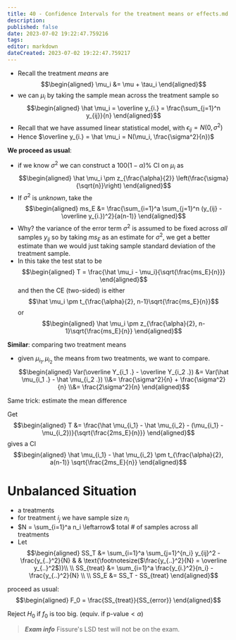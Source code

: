 ```yaml
---
title: 40 - Confidence Intervals for the treatment means or effects.md
description:
published: false
date: 2023-07-02 19:22:47.759216
tags:
editor: markdown
dateCreated: 2023-07-02 19:22:47.759217
---
```


- Recall the treatment *means* are
$$\begin{aligned}
    \mu_i &= \mu + \tau_i
\end{aligned}$$
- we can $\mu_i$ by taking the sample mean across the treatment sample so
$$\begin{aligned}
    \hat \mu_i = \overline y_{i.} = \frac{\sum_{j=1}^n y_{ij}}{n}
\end{aligned}$$
- Recall that we have assumed linear statistical model, with $\epsilon_{ij} = N(0, \sigma^2)$
- Hence $\overline y_{i.} = \hat \mu_i = N(\mu_i, \frac{\sigma^2}{n})$

**We proceed as usual**:
- if we know $\sigma^2$ we can construct a $100(1 - \alpha)\%$ CI on $\mu_i$ as
$$\begin{aligned}
    \hat \mu_i \pm z_{\frac{\alpha}{2}} \left(\frac{\sigma}{\sqrt{n}}\right)
\end{aligned}$$
- If $\sigma^2$ is *unknown*, take the
$$\begin{aligned}
    ms_E
    &=
        \frac{\sum_{i=1}^a \sum_{j=1}^n (y_{ij} - \overline y_{i.})^2}{a(n-1)}
\end{aligned}$$
- Why? the variance of the error term $\sigma^2$ is assumed to be fixed across *all* samples $y_{ij}$ so by  taking $ms_E$ as an estimate for $\sigma^2$, we get a better estimate than we would just taking sample standard deviation of the treatment sample.
- In this take the test stat to be
$$\begin{aligned}
    T = \frac{\hat \mu_i - \mu_i}{\sqrt{\frac{ms_E}{n}}}
\end{aligned}$$
and then the CE (two-sided) is either $$\hat \mu_i \pm t_{\frac{\alpha}{2}, n-1}\sqrt{\frac{ms_E}{n}}$$ or
$$\begin{aligned}
    \hat \mu_i \pm z_{\frac{\alpha}{2}, n-1}\sqrt{\frac{ms_E}{n}}
\end{aligned}$$

**Similar**: comparing two treatment means
- given $\mu_{i_1}, \mu_{i_2}$ the means from two treatments, we want to compare.
$$\begin{aligned}
    Var(\overline Y_{i_1 .} - \overline Y_{i_2 .})
    &=
        Var(\hat \mu_{i_1 .} - \hat \mu_{i_2 .})
    \\&=
        \frac{\sigma^2}{n} + \frac{\sigma^2}{n}
    \\&=
        \frac{2\sigma^2}{n}
\end{aligned}$$

Same trick: estimate the mean difference

Get
$$\begin{aligned}
    T
    &=
        \frac{\hat \mu_{i_1} - \hat \mu_{i_2} - (\mu_{i_1} - \mu_{i_2})}{\sqrt{\frac{2ms_E}{n}}}
\end{aligned}$$
gives a CI
$$\begin{aligned}
    \hat \mu_{i_1} - \hat \mu_{i_2} \pm t_{\frac{\alpha}{2}, a(n-1)} \sqrt{\frac{2ms_E}{n}}
\end{aligned}$$

# Unbalanced Situation
- a treatments
- for treatment $i_j$ we have sample size $n_i$
- $N = \sum_{i=1}^a n_i \leftarrow$ total \# of samples across all treatments
- Let 
$$\begin{aligned}
    SS_T &= \sum_{i=1}^a \sum_{j=1}^{n_i} y_{ij}^2 - \frac{y_{..}^2}{N} 
    & & \text{\footnotesize($\frac{y_{..}^2}{N} = \overline y_{..}^2$)}\\ \\
    SS_{treat}
    &=
        \sum_{i=1}^a \frac{y_{i.}^2}{n_i} - \frac{y_{..}^2}{N}
    \\ \\
    SS_E
    &=
        SS_T - SS_{treat}
\end{aligned}$$

proceed as usual:
$$\begin{aligned}
    F_0 = \frac{SS_{treat}}{SS_{error}}
\end{aligned}$$

Reject $H_0$ if $f_0$ is too big. (equiv. if $\text{p-value} < \alpha$)

> ***Exam info***
> Fissure's LSD test will not be on the exam.

